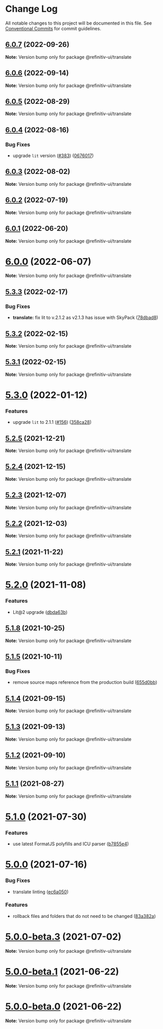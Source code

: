 # Change Log

All notable changes to this project will be documented in this file.
See [Conventional Commits](https://conventionalcommits.org) for commit guidelines.

## [6.0.7](https://github.com/Refinitiv/refinitiv-ui/compare/@refinitiv-ui/translate@6.0.6...@refinitiv-ui/translate@6.0.7) (2022-09-26)

**Note:** Version bump only for package @refinitiv-ui/translate





## [6.0.6](https://github.com/Refinitiv/refinitiv-ui/compare/@refinitiv-ui/translate@6.0.5...@refinitiv-ui/translate@6.0.6) (2022-09-14)

**Note:** Version bump only for package @refinitiv-ui/translate





## [6.0.5](https://github.com/Refinitiv/refinitiv-ui/compare/@refinitiv-ui/translate@6.0.4...@refinitiv-ui/translate@6.0.5) (2022-08-29)

**Note:** Version bump only for package @refinitiv-ui/translate





## [6.0.4](https://github.com/Refinitiv/refinitiv-ui/compare/@refinitiv-ui/translate@6.0.3...@refinitiv-ui/translate@6.0.4) (2022-08-16)


### Bug Fixes

* upgrade `lit` version ([#383](https://github.com/Refinitiv/refinitiv-ui/issues/383)) ([0676017](https://github.com/Refinitiv/refinitiv-ui/commit/06760179790718a502d6c95d42e34e2da3544709))





## [6.0.3](https://github.com/Refinitiv/refinitiv-ui/compare/@refinitiv-ui/translate@6.0.2...@refinitiv-ui/translate@6.0.3) (2022-08-02)

**Note:** Version bump only for package @refinitiv-ui/translate





## [6.0.2](https://github.com/Refinitiv/refinitiv-ui/compare/@refinitiv-ui/translate@6.0.1...@refinitiv-ui/translate@6.0.2) (2022-07-19)

**Note:** Version bump only for package @refinitiv-ui/translate





## [6.0.1](https://github.com/Refinitiv/refinitiv-ui/compare/@refinitiv-ui/translate@6.0.0...@refinitiv-ui/translate@6.0.1) (2022-06-20)

**Note:** Version bump only for package @refinitiv-ui/translate





# [6.0.0](https://github.com/Refinitiv/refinitiv-ui/compare/@refinitiv-ui/translate@6.0.0-next.3...@refinitiv-ui/translate@6.0.0) (2022-06-07)

**Note:** Version bump only for package @refinitiv-ui/translate





## [5.3.3](https://github.com/Refinitiv/refinitiv-ui/compare/@refinitiv-ui/translate@5.3.2...@refinitiv-ui/translate@5.3.3) (2022-02-17)


### Bug Fixes

* **translate:** fix lit to v.2.1.2 as v2.1.3 has issue with SkyPack ([78dbad8](https://github.com/Refinitiv/refinitiv-ui/commit/78dbad875d87c9d8c47333f323834e4ea70bbd9d))





## [5.3.2](https://github.com/Refinitiv/refinitiv-ui/compare/@refinitiv-ui/translate@5.3.1...@refinitiv-ui/translate@5.3.2) (2022-02-15)

**Note:** Version bump only for package @refinitiv-ui/translate





## [5.3.1](https://github.com/Refinitiv/refinitiv-ui/compare/@refinitiv-ui/translate@5.3.0...@refinitiv-ui/translate@5.3.1) (2022-02-15)

**Note:** Version bump only for package @refinitiv-ui/translate





# [5.3.0](https://github.com/Refinitiv/refinitiv-ui/compare/@refinitiv-ui/translate@5.2.5...@refinitiv-ui/translate@5.3.0) (2022-01-12)


### Features

* upgrade `lit` to 2.1.1 ([#156](https://github.com/Refinitiv/refinitiv-ui/issues/156)) ([358ca28](https://github.com/Refinitiv/refinitiv-ui/commit/358ca282491075973f12895bddbac990b79b00e6))





## [5.2.5](https://github.com/Refinitiv/refinitiv-ui/compare/@refinitiv-ui/translate@5.2.4...@refinitiv-ui/translate@5.2.5) (2021-12-21)

**Note:** Version bump only for package @refinitiv-ui/translate





## [5.2.4](https://github.com/Refinitiv/refinitiv-ui/compare/@refinitiv-ui/translate@5.2.3...@refinitiv-ui/translate@5.2.4) (2021-12-15)

**Note:** Version bump only for package @refinitiv-ui/translate





## [5.2.3](https://github.com/Refinitiv/refinitiv-ui/compare/@refinitiv-ui/translate@5.2.2...@refinitiv-ui/translate@5.2.3) (2021-12-07)

**Note:** Version bump only for package @refinitiv-ui/translate





## [5.2.2](https://github.com/Refinitiv/refinitiv-ui/compare/@refinitiv-ui/translate@5.2.1...@refinitiv-ui/translate@5.2.2) (2021-12-03)

**Note:** Version bump only for package @refinitiv-ui/translate





## [5.2.1](https://github.com/Refinitiv/refinitiv-ui/compare/@refinitiv-ui/translate@5.2.0...@refinitiv-ui/translate@5.2.1) (2021-11-22)

**Note:** Version bump only for package @refinitiv-ui/translate





# [5.2.0](https://github.com/Refinitiv/refinitiv-ui/compare/@refinitiv-ui/translate@5.1.8...@refinitiv-ui/translate@5.2.0) (2021-11-08)


### Features

* Lit@2 upgrade ([dbda63b](https://github.com/Refinitiv/refinitiv-ui/commit/dbda63be97257f891cb1f2c5ff46b638c70e0b15))





## [5.1.8](https://github.com/Refinitiv/refinitiv-ui/compare/@refinitiv-ui/translate@5.1.5...@refinitiv-ui/translate@5.1.8) (2021-10-25)

**Note:** Version bump only for package @refinitiv-ui/translate





## [5.1.5](https://github.com/Refinitiv/refinitiv-ui/compare/@refinitiv-ui/translate@5.1.4...@refinitiv-ui/translate@5.1.5) (2021-10-11)


### Bug Fixes

* remove source maps reference from the production build ([655d0bb](https://github.com/Refinitiv/refinitiv-ui/commit/655d0bb57290e5fe1276bf1a99bd7a0190d7a2f8))





## [5.1.4](https://git.sami.int.thomsonreuters.com/elf/refinitiv-ui/compare/@refinitiv-ui/translate@5.1.3...@refinitiv-ui/translate@5.1.4) (2021-09-15)

**Note:** Version bump only for package @refinitiv-ui/translate





## [5.1.3](https://git.sami.int.thomsonreuters.com/elf/refinitiv-ui/compare/@refinitiv-ui/translate@5.1.2...@refinitiv-ui/translate@5.1.3) (2021-09-13)

**Note:** Version bump only for package @refinitiv-ui/translate





## [5.1.2](https://git.sami.int.thomsonreuters.com/elf/refinitiv-ui/compare/@refinitiv-ui/translate@5.1.1...@refinitiv-ui/translate@5.1.2) (2021-09-10)

**Note:** Version bump only for package @refinitiv-ui/translate





## [5.1.1](https://git.sami.int.thomsonreuters.com/elf/refinitiv-ui/compare/@refinitiv-ui/translate@5.1.0...@refinitiv-ui/translate@5.1.1) (2021-08-27)

**Note:** Version bump only for package @refinitiv-ui/translate





# [5.1.0](https://git.sami.int.thomsonreuters.com/elf/refinitiv-ui/compare/@refinitiv-ui/translate@5.0.0...@refinitiv-ui/translate@5.1.0) (2021-07-30)


### Features

* use latest FormatJS polyfills and ICU parser ([b7855e4](https://git.sami.int.thomsonreuters.com/elf/refinitiv-ui/commits/b7855e409d10d9c8b9f31a34953470549295a8ab))





# [5.0.0](https://git.sami.int.thomsonreuters.com/elf/refinitiv-ui/compare/@refinitiv-ui/translate@5.0.0-beta.3...@refinitiv-ui/translate@5.0.0) (2021-07-16)


### Bug Fixes

* translate linting ([ec6a050](https://git.sami.int.thomsonreuters.com/elf/refinitiv-ui/commits/ec6a050913daab67ada3d5ebeb6a9fda941c086f))


### Features

* rollback files and folders that do not need to be changed ([83a382a](https://git.sami.int.thomsonreuters.com/elf/refinitiv-ui/commits/83a382a522c10895b4c31c69fe19f5f7d00c9f66))





# [5.0.0-beta.3](https://git.sami.int.thomsonreuters.com/elf/refinitiv-ui/compare/@refinitiv-ui/translate@5.0.0-beta.1...@refinitiv-ui/translate@5.0.0-beta.3) (2021-07-02)

**Note:** Version bump only for package @refinitiv-ui/translate

# [5.0.0-beta.1](https://git.sami.int.thomsonreuters.com/elf/refinitiv-ui/compare/@refinitiv-ui/translate@5.0.0-beta.0...@refinitiv-ui/translate@5.0.0-beta.1) (2021-06-22)

**Note:** Version bump only for package @refinitiv-ui/translate

# [5.0.0-beta.0](https://git.sami.int.thomsonreuters.com/elf/refinitiv-ui/compare/@refinitiv-ui/translate@5.0.0-alpha.7...@refinitiv-ui/translate@5.0.0-beta.0) (2021-06-22)

**Note:** Version bump only for package @refinitiv-ui/translate
